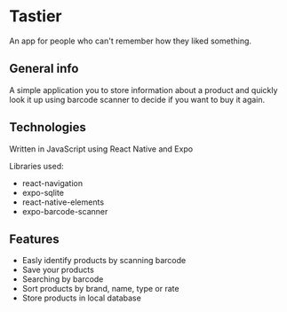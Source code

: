# Tastier
An app for people who can't remember how they liked something.

## General info
A simple application you to store information about a product and quickly look it up using barcode scanner to decide if you want to buy it again.

## Technologies
Written in JavaScript using React Native and Expo

Libraries used:
* react-navigation
* expo-sqlite
* react-native-elements 
* expo-barcode-scanner

## Features
* Easly identify products by scanning barcode
* Save your products
* Searching by barcode
* Sort products by brand, name, type or rate
* Store products in local database
